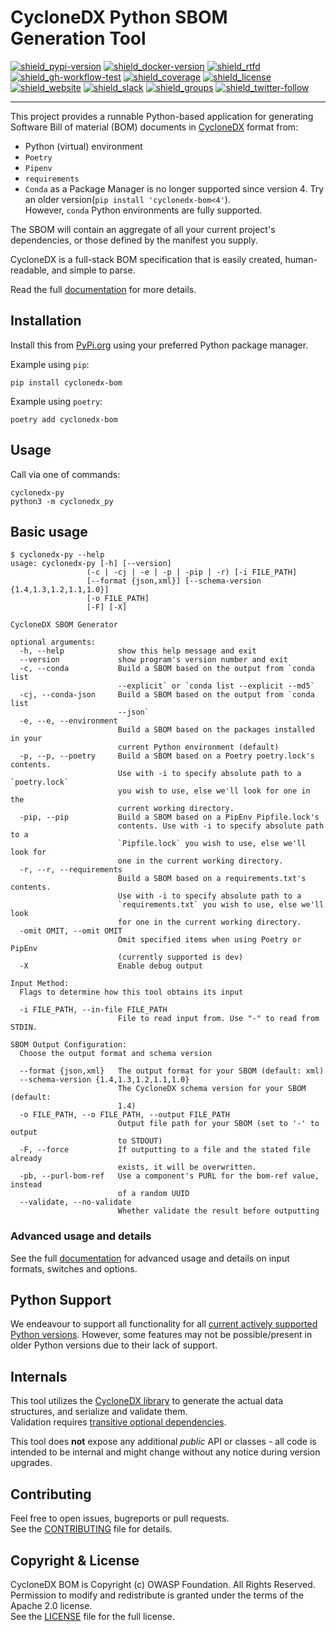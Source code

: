 # CycloneDX Python SBOM Generation Tool

[![shield_pypi-version]][link_pypi]
[![shield_docker-version]][link_docker]
[![shield_rtfd]][link_rtfd]
[![shield_gh-workflow-test]][link_gh-workflow-test]
[![shield_coverage]][link_codacy]
[![shield_license]][license_file]  
[![shield_website]][link_website]
[![shield_slack]][link_slack]
[![shield_groups]][link_discussion]
[![shield_twitter-follow]][link_twitter]

----

This project provides a runnable Python-based application 
for generating Software Bill of material (BOM) documents in [CycloneDX](https://cyclonedx.org/) format
from:

* Python (virtual) environment
* `Poetry`
* `Pipenv`
* `requirements`
* `Conda` as a Package Manager is no longer supported since version 4.
  Try an older version(`pip install 'cyclonedx-bom<4'`).  
  However, `conda` Python environments are fully supported.

The SBOM will contain an aggregate of all your current project's dependencies, or those defined by the manifest you supply.

CycloneDX is a full-stack BOM specification that is easily created, human-readable, and simple to parse.

Read the full [documentation][link_rtfd] for more details.

## Installation

Install this from [PyPi.org][link_pypi] using your preferred Python package manager.

Example using `pip`:

```shell
pip install cyclonedx-bom
```

Example using `poetry`:

```shell
poetry add cyclonedx-bom
```

## Usage

Call via one of commands:

```shell
cyclonedx-py
python3 -m cyclonedx_py
```

## Basic usage

```shellSession
$ cyclonedx-py --help
usage: cyclonedx-py [-h] [--version] 
                 (-c | -cj | -e | -p | -pip | -r) [-i FILE_PATH]
                 [--format {json,xml}] [--schema-version {1.4,1.3,1.2,1.1,1.0}]
                 [-o FILE_PATH] 
                 [-F] [-X]

CycloneDX SBOM Generator

optional arguments:
  -h, --help            show this help message and exit
  --version             show program's version number and exit
  -c, --conda           Build a SBOM based on the output from `conda list
                        --explicit` or `conda list --explicit --md5`
  -cj, --conda-json     Build a SBOM based on the output from `conda list
                        --json`
  -e, --e, --environment
                        Build a SBOM based on the packages installed in your
                        current Python environment (default)
  -p, --p, --poetry     Build a SBOM based on a Poetry poetry.lock's contents.
                        Use with -i to specify absolute path to a `poetry.lock`
                        you wish to use, else we'll look for one in the
                        current working directory.
  -pip, --pip           Build a SBOM based on a PipEnv Pipfile.lock's
                        contents. Use with -i to specify absolute path to a
                        `Pipfile.lock` you wish to use, else we'll look for
                        one in the current working directory.
  -r, --r, --requirements
                        Build a SBOM based on a requirements.txt's contents.
                        Use with -i to specify absolute path to a
                        `requirements.txt` you wish to use, else we'll look
                        for one in the current working directory.
  -omit OMIT, --omit OMIT
                        Omit specified items when using Poetry or PipEnv
                        (currently supported is dev)
  -X                    Enable debug output

Input Method:
  Flags to determine how this tool obtains its input

  -i FILE_PATH, --in-file FILE_PATH
                        File to read input from. Use "-" to read from STDIN.

SBOM Output Configuration:
  Choose the output format and schema version

  --format {json,xml}   The output format for your SBOM (default: xml)
  --schema-version {1.4,1.3,1.2,1.1,1.0}
                        The CycloneDX schema version for your SBOM (default:
                        1.4)
  -o FILE_PATH, --o FILE_PATH, --output FILE_PATH
                        Output file path for your SBOM (set to '-' to output
                        to STDOUT)
  -F, --force           If outputting to a file and the stated file already
                        exists, it will be overwritten.
  -pb, --purl-bom-ref   Use a component's PURL for the bom-ref value, instead
                        of a random UUID
  --validate, --no-validate
                        Whether validate the result before outputting
```

### Advanced usage and details

See the full [documentation][link_rtfd] for advanced usage and details on input formats, switches and options.

## Python Support

We endeavour to support all functionality for all [current actively supported Python versions](https://www.python.org/downloads/).
However, some features may not be possible/present in older Python versions due to their lack of support.

## Internals

This tool utilizes the [CycloneDX library][cyclonedx-library] to generate the actual data structures, and serialize and validate them.  
Validation requires [transitive optional dependencies](https://github.com/CycloneDX/cyclonedx-python-lib/blob/main/docs/install.rst#extras).

This tool does **not** expose any additional _public_ API or classes - all code is intended to be internal and might change without any notice during version upgrades.

## Contributing

Feel free to open issues, bugreports or pull requests.  
See the [CONTRIBUTING][contributing_file] file for details.

## Copyright & License

CycloneDX BOM is Copyright (c) OWASP Foundation. All Rights Reserved.  
Permission to modify and redistribute is granted under the terms of the Apache 2.0 license.  
See the [LICENSE][license_file] file for the full license.

[license_file]: https://github.com/CycloneDX/cyclonedx-python/blob/main/LICENSE
[contributing_file]: https://github.com/CycloneDX/cyclonedx-python/blob/main/CONTRIBUTING.md
[link_rtfd]: https://cyclonedx-bom-tool.readthedocs.io/

[cyclonedx-library]: https://pypi.org/project/cyclonedx-python-lib

[shield_gh-workflow-test]: https://img.shields.io/github/actions/workflow/status/CycloneDX/cyclonedx-python/python.yml?branch=main&logo=GitHub&logoColor=white "build"
[shield_rtfd]: https://img.shields.io/readthedocs/cyclonedx-bom-tool?logo=readthedocs&logoColor=white
[shield_pypi-version]: https://img.shields.io/pypi/v/cyclonedx-bom?logo=Python&logoColor=white&label=PyPI "PyPI"
[shield_docker-version]: https://img.shields.io/docker/v/cyclonedx/cyclonedx-python?logo=docker&logoColor=white&label=docker "docker"
[shield_license]: https://img.shields.io/github/license/CycloneDX/cyclonedx-python?logo=open%20source%20initiative&logoColor=white "license"
[shield_website]: https://img.shields.io/badge/https://-cyclonedx.org-blue.svg "homepage"
[shield_slack]: https://img.shields.io/badge/slack-join-blue?logo=Slack&logoColor=white "slack join"
[shield_groups]: https://img.shields.io/badge/discussion-groups.io-blue.svg "groups discussion"
[shield_twitter-follow]: https://img.shields.io/badge/Twitter-follow-blue?logo=Twitter&logoColor=white "twitter follow"
[link_gh-workflow-test]: https://github.com/CycloneDX/cyclonedx-python/actions/workflows/python.yml?query=branch%3Amain
[shield_coverage]: https://img.shields.io/codacy/coverage/682ceda9a1044832a087afb95ae280fe?logo=Codacy&logoColor=white "test coverage"
[link_pypi]: https://pypi.org/project/cyclonedx-bom/
[link_docker]: https://hub.docker.com/r/cyclonedx/cyclonedx-python
[link_codacy]: https://app.codacy.com/gh/CycloneDX/cyclonedx-python
[link_website]: https://cyclonedx.org/
[link_slack]: https://cyclonedx.org/slack/invite
[link_discussion]: https://groups.io/g/CycloneDX
[link_twitter]: https://twitter.com/CycloneDX_Spec
